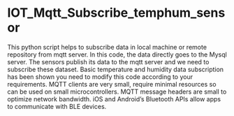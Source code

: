 # IOT_Mqtt_Subscribe_temphum_sensor

This python script helps to subscribe data in local machine or remote repository from mqtt server.
In this code, the data directly goes to the Mysql server.
The sensors publish its data to the mqtt server and we need to subscribe these dataset.
Basic temperature and humidity data subscription has been shown you need to modify this code according to your requirements.
MQTT clients are very small, require minimal resources so can be used on small microcontrollers.
MQTT message headers are small to optimize network bandwidth.
iOS and Android’s Bluetooth APIs allow apps to communicate with BLE devices. 
